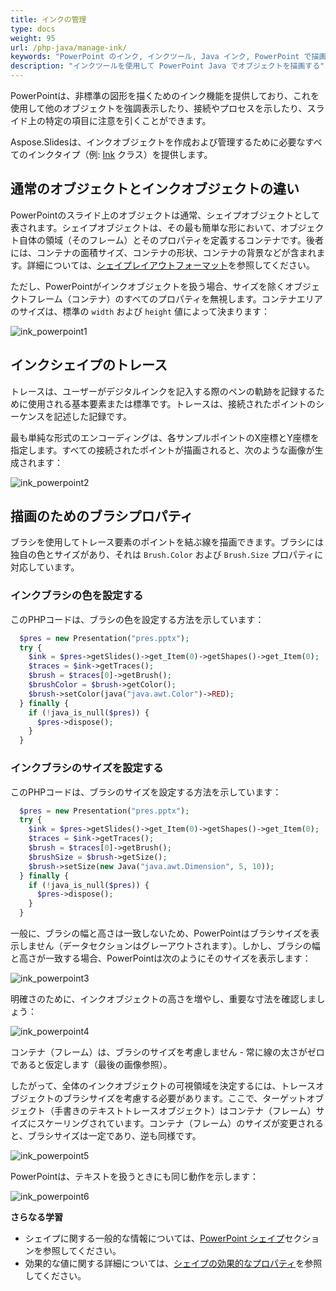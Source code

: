 ```yaml
---
title: インクの管理
type: docs
weight: 95
url: /php-java/manage-ink/
keywords: "PowerPoint のインク, インクツール, Java インク, PowerPoint で描画, PowerPoint プレゼンテーション, Java, Aspose.Slides for PHP via Java"
description: "インクツールを使用して PowerPoint Java でオブジェクトを描画する"
---
```


PowerPointは、非標準の図形を描くためのインク機能を提供しており、これを使用して他のオブジェクトを強調表示したり、接続やプロセスを示したり、スライド上の特定の項目に注意を引くことができます。

Aspose.Slidesは、インクオブジェクトを作成および管理するために必要なすべてのインクタイプ（例: [Ink](https://reference.aspose.com/slides/php-java/aspose.slides/ink/) クラス）を提供します。

## **通常のオブジェクトとインクオブジェクトの違い**

PowerPointのスライド上のオブジェクトは通常、シェイプオブジェクトとして表されます。シェイプオブジェクトは、その最も簡単な形において、オブジェクト自体の領域（そのフレーム）とそのプロパティを定義するコンテナです。後者には、コンテナの面積サイズ、コンテナの形状、コンテナの背景などが含まれます。詳細については、[シェイプレイアウトフォーマット](https://docs.aspose.com/slides/php-java/shape-manipulations/#access-layout-formats-for-shape)を参照してください。

ただし、PowerPointがインクオブジェクトを扱う場合、サイズを除くオブジェクトフレーム（コンテナ）のすべてのプロパティを無視します。コンテナエリアのサイズは、標準の `width` および `height` 値によって決まります：

![ink_powerpoint1](ink_powerpoint1.png)

## **インクシェイプのトレース**

トレースは、ユーザーがデジタルインクを記入する際のペンの軌跡を記録するために使用される基本要素または標準です。トレースは、接続されたポイントのシーケンスを記述した記録です。

最も単純な形式のエンコーディングは、各サンプルポイントのX座標とY座標を指定します。すべての接続されたポイントが描画されると、次のような画像が生成されます：

![ink_powerpoint2](ink_powerpoint2.png)

## 描画のためのブラシプロパティ

ブラシを使用してトレース要素のポイントを結ぶ線を描画できます。ブラシには独自の色とサイズがあり、それは `Brush.Color` および `Brush.Size` プロパティに対応しています。

### **インクブラシの色を設定する**

このPHPコードは、ブラシの色を設定する方法を示しています：

```php
  $pres = new Presentation("pres.pptx");
  try {
    $ink = $pres->getSlides()->get_Item(0)->getShapes()->get_Item(0);
    $traces = $ink->getTraces();
    $brush = $traces[0]->getBrush();
    $brushColor = $brush->getColor();
    $brush->setColor(java("java.awt.Color")->RED);
  } finally {
    if (!java_is_null($pres)) {
      $pres->dispose();
    }
  }
```

### **インクブラシのサイズを設定する**

このPHPコードは、ブラシのサイズを設定する方法を示しています：

```php
  $pres = new Presentation("pres.pptx");
  try {
    $ink = $pres->getSlides()->get_Item(0)->getShapes()->get_Item(0);
    $traces = $ink->getTraces();
    $brush = $traces[0]->getBrush();
    $brushSize = $brush->getSize();
    $brush->setSize(new Java("java.awt.Dimension", 5, 10));
  } finally {
    if (!java_is_null($pres)) {
      $pres->dispose();
    }
  }
```

一般に、ブラシの幅と高さは一致しないため、PowerPointはブラシサイズを表示しません（データセクションはグレーアウトされます）。しかし、ブラシの幅と高さが一致する場合、PowerPointは次のようにそのサイズを表示します：

![ink_powerpoint3](ink_powerpoint3.png)

明確さのために、インクオブジェクトの高さを増やし、重要な寸法を確認しましょう：

![ink_powerpoint4](ink_powerpoint4.png)

コンテナ（フレーム）は、ブラシのサイズを考慮しません - 常に線の太さがゼロであると仮定します（最後の画像参照）。

したがって、全体のインクオブジェクトの可視領域を決定するには、トレースオブジェクトのブラシサイズを考慮する必要があります。ここで、ターゲットオブジェクト（手書きのテキストトレースオブジェクト）はコンテナ（フレーム）サイズにスケーリングされています。コンテナ（フレーム）のサイズが変更されると、ブラシサイズは一定であり、逆も同様です。

![ink_powerpoint5](ink_powerpoint5.png)

PowerPointは、テキストを扱うときにも同じ動作を示します：

![ink_powerpoint6](ink_powerpoint6.png)

**さらなる学習**

* シェイプに関する一般的な情報については、[PowerPoint シェイプ](https://docs.aspose.com/slides/php-java/powerpoint-shapes/)セクションを参照してください。
* 効果的な値に関する詳細については、[シェイプの効果的なプロパティ](https://docs.aspose.com/slides/php-java/shape-effective-properties/#getting-effective-font-height-value)を参照してください。